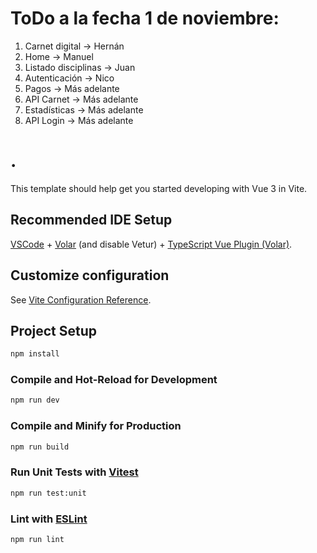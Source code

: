# ToDo a la fecha 1 de noviembre:
1. Carnet digital       -> Hernán
2. Home                 -> Manuel
3. Listado disciplinas  -> Juan
4. Autenticación        -> Nico
5. Pagos                -> Más adelante
6. API Carnet           -> Más adelante
7. Estadísticas         -> Más adelante
8. API Login            -> Más adelante
# .

This template should help get you started developing with Vue 3 in Vite.

## Recommended IDE Setup

[VSCode](https://code.visualstudio.com/) + [Volar](https://marketplace.visualstudio.com/items?itemName=Vue.volar) (and disable Vetur) + [TypeScript Vue Plugin (Volar)](https://marketplace.visualstudio.com/items?itemName=Vue.vscode-typescript-vue-plugin).

## Customize configuration

See [Vite Configuration Reference](https://vitejs.dev/config/).

## Project Setup

```sh
npm install
```

### Compile and Hot-Reload for Development

```sh
npm run dev
```

### Compile and Minify for Production

```sh
npm run build
```

### Run Unit Tests with [Vitest](https://vitest.dev/)

```sh
npm run test:unit
```

### Lint with [ESLint](https://eslint.org/)

```sh
npm run lint
```
